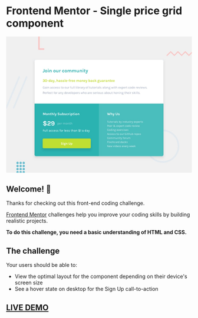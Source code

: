 # Frontend Mentor - Single price grid component

![Design preview for the Single price grid component coding challenge](./design/desktop-preview.jpg)

## Welcome! 👋

Thanks for checking out this front-end coding challenge.

[Frontend Mentor](https://www.frontendmentor.io) challenges help you improve your coding skills by building realistic projects.

**To do this challenge, you need a basic understanding of HTML and CSS.**

## The challenge

Your users should be able to:

-  View the optimal layout for the component depending on their device's screen size
-  See a hover state on desktop for the Sign Up call-to-action

 ## [LIVE DEMO](https://vincenzomuolo.github.io/Frontend-Mentor-Challenges/1-Newbie/single-price-grid-component-master/index.html)
